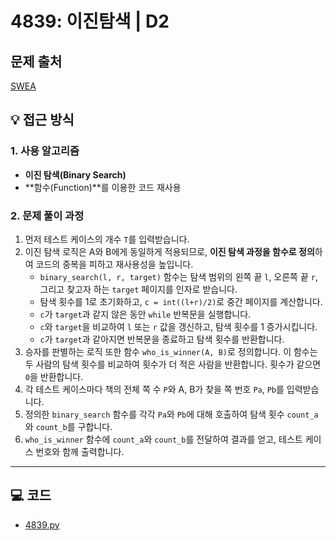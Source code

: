 # 4839: 이진탐색 | D2
 
## 문제 출처
[SWEA](https://swexpertacademy.com/main/talk/solvingClub/problemView.do?solveclubId=AZgvQCv6GNXHBIT9&contestProbId=AWTLcyA6qAMDFAVT&probBoxId=AZgvQCv6GNbHBIT9&type=PROBLEM&problemBoxTitle=7%EC%9B%94&problemBoxCnt=19)

## 💡 접근 방식

### 1. 사용 알고리즘
* **이진 탐색(Binary Search)**
* **함수(Function)**를 이용한 코드 재사용

### 2. 문제 풀이 과정
1.  먼저 테스트 케이스의 개수 `T`를 입력받습니다.
2.  이진 탐색 로직은 A와 B에게 동일하게 적용되므로, **이진 탐색 과정을 함수로 정의**하여 코드의 중복을 피하고 재사용성을 높입니다.
    * `binary_search(l, r, target)` 함수는 탐색 범위의 왼쪽 끝 `l`, 오른쪽 끝 `r`, 그리고 찾고자 하는 `target` 페이지를 인자로 받습니다.
    * 탐색 횟수를 1로 초기화하고, `c = int((l+r)/2)`로 중간 페이지를 계산합니다.
    * `c`가 `target`과 같지 않은 동안 `while` 반복문을 실행합니다.
    * `c`와 `target`을 비교하여 `l` 또는 `r` 값을 갱신하고, 탐색 횟수를 1 증가시킵니다.
    * `c`가 `target`과 같아지면 반복문을 종료하고 탐색 횟수를 반환합니다.
3.  승자를 판별하는 로직 또한 함수 `who_is_winner(A, B)`로 정의합니다. 이 함수는 두 사람의 탐색 횟수를 비교하여 횟수가 더 적은 사람을 반환합니다. 횟수가 같으면 `0`을 반환합니다.
4.  각 테스트 케이스마다 책의 전체 쪽 수 `P`와 A, B가 찾을 쪽 번호 `Pa`, `Pb`를 입력받습니다.
5.  정의한 `binary_search` 함수를 각각 `Pa`와 `Pb`에 대해 호출하여 탐색 횟수 `count_a`와 `count_b`를 구합니다.
6.  `who_is_winner` 함수에 `count_a`와 `count_b`를 전달하여 결과를 얻고, 테스트 케이스 번호와 함께 출력합니다.


---

## 💻 코드
* [4839.py](4839.py)